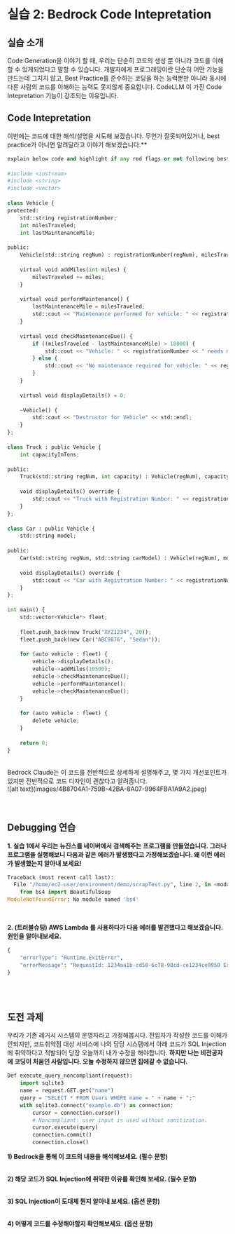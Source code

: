 # 실습 2: Bedrock Code Intepretation
## 실습 소개

Code Generation을 이야기 할 때, 우리는 단순히 코드의 생성 뿐 아니라 코드를 이해할 수 있게되었다고 말할 수 있습니다. 개발자에게 프로그래밍이란 단순히 어떤 기능을 만드는데 그치지 않고, Best Practice를 준수하는 코딩을 하는 능력뿐만 아니라 동시에 다른 사람의 코드를 이해하는 능력도 못지않게 중요합니다. CodeLLM 이 가진 Code Intepretation 기능이 강조되는 이유입니다. 
<br>

## Code Intepretation 
이번에는 코드에 대한 해석/설명을 시도해 보겠습니다.
무언가 잘못되어있거나, best practice가 아니면 알려달라고 이야기 해보겠습니다.** </br> 


~~~python
explain below code and highlight if any red flags or not following best practices.

#include <iostream>
#include <string>
#include <vector>

class Vehicle {
protected:
    std::string registrationNumber;
    int milesTraveled;
    int lastMaintenanceMile;

public:
    Vehicle(std::string regNum) : registrationNumber(regNum), milesTraveled(0), lastMaintenanceMile(0) {}

    virtual void addMiles(int miles) {
        milesTraveled += miles;
    }

    virtual void performMaintenance() {
        lastMaintenanceMile = milesTraveled;
        std::cout << "Maintenance performed for vehicle: " << registrationNumber << std::endl;
    }

    virtual void checkMaintenanceDue() {
        if ((milesTraveled - lastMaintenanceMile) > 10000) {
            std::cout << "Vehicle: " << registrationNumber << " needs maintenance!" << std::endl;
        } else {
            std::cout << "No maintenance required for vehicle: " << registrationNumber << std::endl;
        }
    }

    virtual void displayDetails() = 0;

    ~Vehicle() {
        std::cout << "Destructor for Vehicle" << std::endl;
    }
};

class Truck : public Vehicle {
    int capacityInTons;

public:
    Truck(std::string regNum, int capacity) : Vehicle(regNum), capacityInTons(capacity) {}

    void displayDetails() override {
        std::cout << "Truck with Registration Number: " << registrationNumber << ", Capacity: " << capacityInTons << " tons." << std::endl;
    }
};

class Car : public Vehicle {
    std::string model;

public:
    Car(std::string regNum, std::string carModel) : Vehicle(regNum), model(carModel) {}

    void displayDetails() override {
        std::cout << "Car with Registration Number: " << registrationNumber << ", Model: " << model << "." << std::endl;
    }
};

int main() {
    std::vector<Vehicle*> fleet;

    fleet.push_back(new Truck("XYZ1234", 20));
    fleet.push_back(new Car("ABC9876", "Sedan"));

    for (auto vehicle : fleet) {
        vehicle->displayDetails();
        vehicle->addMiles(10500);
        vehicle->checkMaintenanceDue();
        vehicle->performMaintenance();
        vehicle->checkMaintenanceDue();
    }

    for (auto vehicle : fleet) {
        delete vehicle; 
    }

    return 0;
}
~~~

<br>
Bedrock Claude는 이 코드를 전반적으로 상세하게 설명해주고, 몇 가지 개선포인트가 있지만 전반적으로 코드 디자인이 괜찮다고 알려줍니다.<br>
![alt text](images/4B8704A1-759B-42BA-8A07-9964FBA1A9A2.jpeg)

<br>
<br>

<br/>

## Debugging 연습

**1. 실습 1에서 우리는 뉴진스를 네이버에서 검색해주는 프로그램을 만들었습니다. 그러나 프로그램을 실행해보니  다음과 같은 에러가 발생했다고 가정해보겠습니다. 왜 이런 에러가 발생했는지 알아내 보세요!**
<br>
~~~python
Traceback (most recent call last):
  File "/home/ec2-user/environment/demo/scrapTest.py", line 2, in <module>
    from bs4 import BeautifulSoup
ModuleNotFoundError: No module named 'bs4'
~~~


<br/>



**2. (트러블슈팅) AWS Lambda 를 사용하다가 다음 에러를 발견했다고 해보겠습니다. 원인을 알아내보세요.**

~~~python
{
    "errorType": "Runtime.ExitError",
    "errorMessage": "RequestId: 1234aa1b-cd50-6c78-90cd-ce1234ce9950 Error: Runtime exited with error: exit status 129"
}
~~~

<br/>
<br/>


## 도전 과제
우리가 기존 레거시 시스템의 운영자라고 가정해봅시다. 전임자가 작성한 코드를 이해가 안되지만, 코드취약점 대상 서비스에 나의 담당 시스템에서 아래 코드가 SQL Injection에 취약하다고 적발되어 당장 오늘까지 내가 수정을 해야합니다. **하지만 나는 비전공자에 코딩이 처음인 사람입니다. 오늘 수정하지 않으면 집에갈 수 없습니다.**

~~~python
Def execute_query_noncompliant(request):
    import sqlite3
    name = request.GET.get("name")
    query = "SELECT * FROM Users WHERE name = " + name + ";"
    with sqlite3.connect("example.db") as connection:
        cursor = connection.cursor()
        # Noncompliant: user input is used without sanitization.
        cursor.execute(query)
        connection.commit()
        connection.close()
~~~


**1) Bedrock을 통해 이 코드의 내용을 해석해보세요. (필수 문항)**
<br/>
<br/>

**2) 해당 코드가 SQL Injection에 취약한 이유를 확인해 보세요. (필수 문항)**
<br/>
<br/>

**3) SQL Injection이 도대체 뭔지 알아내 보세요. (옵션 문항)**
<br/>
<br/>

**4) 어떻게 코드를 수정해야할지 확인해보세요. (옵션 문항)**
<br/>
<br/>
